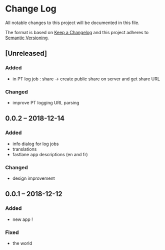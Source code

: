# Change Log
All notable changes to this project will be documented in this file.

The format is based on [Keep a Changelog](http://keepachangelog.com/)
and this project adheres to [Semantic Versioning](http://semver.org/).

## [Unreleased]

### Added
- in PT log job : share -> create public share on server and get share URL

### Changed
- improve PT logging URL parsing

## 0.0.2 – 2018-12-14
### Added
- info dialog for log jobs
- translations
- fastlane app descriptions (en and fr)

### Changed
- design improvement

## 0.0.1 – 2018-12-12
### Added
- new app !

### Fixed
- the world
